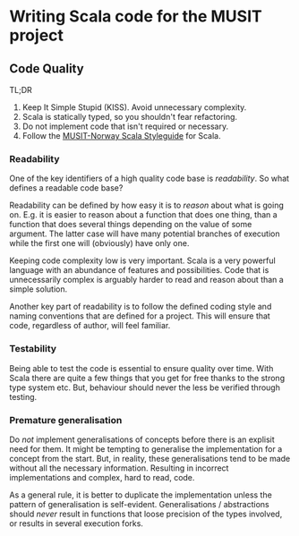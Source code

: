 # Writing Scala code for the MUSIT project


## Code Quality

TL;DR

1. Keep It Simple Stupid (KISS). Avoid unnecessary complexity.
2. Scala is statically typed, so you shouldn't fear refactoring.
3. Do not implement code that isn't required or necessary.
4. Follow the [MUSIT-Norway Scala Styleguide](scala-styleguide.md) for Scala.

### Readability

One of the key identifiers of a high quality code base is _readability_. So what defines a readable code base?

Readability can be defined by how easy it is to _reason_ about what is going on. E.g. it is easier to reason about a function that does one thing, than a function that does several things depending on the value of some argument. The latter case will have many potential branches of execution while the first one will (obviously) have only one.

Keeping code complexity low is very important. Scala is a very powerful language
with an abundance of features and possibilities. Code that is unnecessarily complex is arguably harder to read and reason about than a simple solution.

Another key part of readability is to follow the defined coding style and naming conventions that are defined for a project. This will ensure that code, regardless of author, will feel familiar.

### Testability

Being able to test the code is essential to ensure quality over time. With Scala there are quite a few things that you get for free thanks to the strong type system etc. But, behaviour should never the less be verified through testing.

### Premature generalisation

Do _not_ implement generalisations of concepts before there is an explisit need for them. It might be tempting to generalise the implementation for a concept from the start. But, in reality, these generalisations tend to be made without all the necessary information. Resulting in incorrect implementations and complex, hard to read, code.

As a general rule, it is better to duplicate the implementation unless the pattern of generalisation is self-evident. Generalisations / abstractions should _never_ result in functions that loose precision of the types involved, or results in several execution forks.

